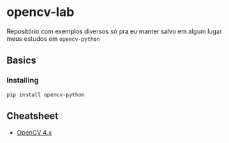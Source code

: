 # opencv-lab
Repositório com exemplos diversos só pra eu manter salvo em algum lugar meus estudos em `opencv-python`

## Basics

### Installing

```
pip install opencv-python
```

## Cheatsheet

- [OpenCV 4.x](https://github.com/a-anjos/python-opencv/blob/master/cv2cheatsheet.pdf)
